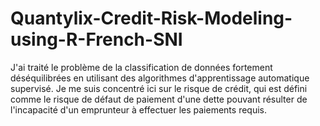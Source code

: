 # Quantylix-Credit-Risk-Modeling-using-R-French-SNI
J'ai traité le problème de la classification de données fortement déséquilibrées en utilisant des algorithmes d'apprentissage automatique supervisé.  Je me suis concentré ici sur le risque de crédit, qui est défini comme le risque de défaut de paiement d'une dette pouvant résulter de l'incapacité d'un emprunteur à effectuer les paiements requis. 
